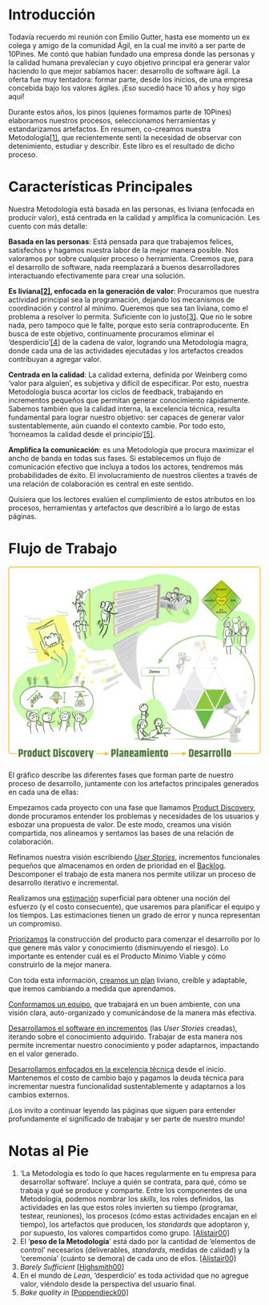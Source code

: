 # Introducción

Todavía recuerdo mi reunión con Emilio Gutter, hasta ese momento un ex colega y amigo de la comunidad Ágil, en la cual me invitó a ser parte de 10Pines. Me contó que habían fundado una empresa donde las personas y la calidad humana prevalecían y cuyo objetivo principal era generar valor haciendo lo que mejor sabíamos hacer: desarrollo de software ágil. La oferta fue muy tentadora: formar parte, desde los inicios, de una empresa concebida bajo los valores ágiles. ¡Eso sucedió hace 10 años y hoy sigo aquí!

Durante estos años, los pinos (quienes formamos parte de 10Pines) elaboramos nuestros procesos, seleccionamos herramientas y estandarizamos artefactos. En resumen, co-creamos nuestra Metodología[[1]](introduccion.md#notas-al-pie), que recientemente sentí la necesidad de observar con detenimiento, estudiar y describir. Este libro es el resultado de dicho proceso.

# Características Principales

Nuestra Metodología está basada en las personas, es liviana (enfocada en producir valor), está centrada en la calidad y amplifica la comunicación. Les cuento con más detalle: 

**Basada en las personas**: Está pensada para que trabajemos felices, satisfechos y hagamos nuestra labor de la mejor manera posible. Nos valoramos por sobre cualquier proceso o herramienta. Creemos que, para el desarrollo de software, nada reemplazará a buenos desarrolladores interactuando efectivamente para crear una solución.

**Es liviana[[2]](introduccion.md#notas-al-pie), enfocada en la generación de valor**: Procuramos que nuestra actividad principal sea la programación, dejando los mecanismos de coordinación y control al mínimo. Queremos que sea tan liviana, como el problema a resolver lo permita. Suficiente con lo justo[[3]](introduccion.md#notas-al-pie). Que no le sobre nada, pero tampoco que le falte, porque esto sería contraproducente. En busca de este objetivo, continuamente procuramos eliminar el ‘desperdicio’[[4]](introduccion.md#notas-al-pie) de la cadena de valor, logrando una Metodología magra, donde cada una de las actividades ejecutadas y los artefactos creados contribuyan a agregar valor.

**Centrada en la calidad**: La calidad externa, definida por Weinberg como ‘valor para alguien’, es subjetiva y difícil de especificar. Por esto, nuestra Metodología busca acortar los ciclos de feedback, trabajando en incrementos pequeños que permitan generar conocimiento rápidamente. Sabemos también que la calidad interna, la excelencia técnica, resulta fundamental para lograr nuestro objetivo: ser capaces de generar valor sustentablemente, aún cuando el contexto cambie. Por todo esto, ‘horneamos la calidad desde el principio’[[5]](introduccion.md#notas-al-pie).

**Amplifica la comunicación**: es una Metodología que procura maximizar el ancho de banda en todas sus fases. Si establecemos un flujo de comunicación efectivo que incluya a todos los actores, tendremos más probabilidades de éxito. El involucramiento de nuestros clientes a través de una relación de colaboración es central en este sentido.

Quisiera que los lectores evalúen el cumplimiento de estos atributos en los procesos, herramientas y artefactos que describiré a lo largo de estas páginas.

# Flujo de Trabajo

![](assets/flujo-de-trabajo.png)

El gráfico describe las diferentes fases que forman parte de nuestro proceso de desarrollo, juntamente con los artefactos principales generados en cada una de ellas:

Empezamos cada proyecto con una fase que llamamos [Product Discovery](product-discovery.md), donde procuramos entender los problemas y necesidades de los usuarios y esbozar una propuesta de valor. De este modo, creamos una visión compartida, nos alineamos y sentamos las bases de una relación de colaboración.

Refinamos nuestra visión escribiendo [*User Stories*](user-stories-and-backlog.md#user-stories), incrementos funcionales pequeños que almacenamos en orden de prioridad en el [Backlog](user-stories-and-backlog.md#el-backlog). Descomponer el trabajo de esta manera nos permite utilizar un proceso de desarrollo iterativo e incremental.

Realizamos una [estimación](estimaciones.md) superficial para obtener una noción del esfuerzo (y el costo consecuente), que usaremos para planificar el equipo y los tiempos. Las estimaciones tienen un grado de error y nunca representan un compromiso.

[Priorizamos](priorizacion.md) la construcción del producto para comenzar el desarrollo por lo que genere más valor y conocimiento (disminuyendo el riesgo). Lo importante es entender cuál es el Producto Mínimo Viable y cómo construirlo de la mejor manera.

Con toda esta información, [creamos un plan](planeamiento-agil.md) liviano, creíble y adaptable, que iremos cambiando a medida que aprendamos.

[Conformamos un equipo](el-corazon-de-los-equipos-agiles-en-10pines.md), que trabajará en un buen ambiente, con una visión clara, auto-organizado y comunicándose de la manera más efectiva.

[Desarrollamos el software en incrementos](construyendo-el-producto-paso-a-paso.md#desarrollando-software-paso-a-paso) (las *User Stories* creadas), iterando sobre el conocimiento adquirido. Trabajar de esta manera nos permite incrementar nuestro conocimiento y poder adaptarnos, impactando en el valor generado.

[Desarrollamos enfocados en la excelencia técnica](desarrollando-software-con-excelencia-tecnica.md) desde el inicio. Mantenemos el costo de cambio bajo y pagamos la deuda técnica para incrementar nuestra funcionalidad sustentablemente y adaptarnos a los cambios externos. 

¡Los invito a continuar leyendo las páginas que siguen para entender profundamente el significado de trabajar y ser parte de nuestro mundo!

# Notas al Pie

1. ‘La Metodología es todo lo que haces regularmente en tu empresa para desarrollar software’. Incluye a quién se contrata, para qué, cómo se trabaja y qué se produce y comparte. Entre los componentes de una Metodología, podemos nombrar los *skills*, los roles definidos, las actividades en las que estos roles invierten su tiempo (programar, testear, reuniones), los procesos (cómo estas actividades encajan en el tiempo), los artefactos que producen, los *standards* que adoptaron y, por supuesto, los valores compartidos como grupo. [[Alistair00]](bibliografia.md#cockburn00-cockburn-alistair-agile-software-development-the-cooperative-game-2-nd-edition-octubre-2006)
2. El ‘**peso de la Metodología**’ está dado por la cantidad de ‘elementos de control’  necesarios (deliverables, *standards*, medidas de calidad) y la ‘ceremonia’ (cuánto se demora) de cada uno de ellos. [[Alistair00]](bibliografia.md#cockburn00-cockburn-alistair-agile-software-development-the-cooperative-game-2-nd-edition-octubre-2006)
3. *Barely Sufficient* [[Highsmith00]](bibliografia.md#highsmith00-highsmith-jim-agile-project-management-creating-innovative-products-agile-software-development-series-2nd-edition-julio-2009-1)
4. En el mundo de *Lean*, ‘desperdicio’ es toda actividad que no agregue valor, viéndolo desde la perspectiva del usuario final.
5. *Bake quality in* [[Poppendieck00]](bibliografia#poppendieck00-poppendieck-00-mary-tom-lean-software-development-an-agile-toolkit-mayo-2003)

